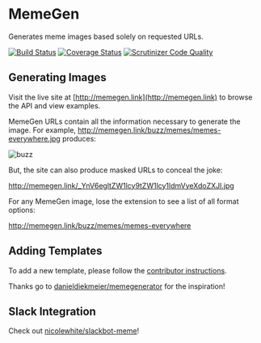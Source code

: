 # MemeGen

Generates meme images based solely on requested URLs.

[![Build Status](http://img.shields.io/travis/jacebrowning/memegen/master.svg)](https://travis-ci.org/jacebrowning/memegen)
[![Coverage Status](http://img.shields.io/coveralls/jacebrowning/memegen/master.svg)](https://coveralls.io/r/jacebrowning/memegen)
[![Scrutinizer Code Quality](http://img.shields.io/scrutinizer/g/jacebrowning/memegen.svg)](https://scrutinizer-ci.com/g/jacebrowning/memegen/?branch=master)

## Generating Images

Visit the live site at [http://memegen.link](http://memegen.link) to browse the API and view examples.

MemeGen URLs contain all the information necessary to generate the image. For example, http://memegen.link/buzz/memes/memes-everywhere.jpg produces:

![buzz](http://memegen.link/buzz/memes/memes-everywhere.jpg)

But, the site can also produce masked URLs to conceal the joke:

http://memegen.link/_YnV6egltZW1lcy9tZW1lcy1ldmVyeXdoZXJl.jpg

For any MemeGen image, lose the extension to see a list of all format options:

http://memegen.link/buzz/memes/memes-everywhere

## Adding Templates 

To add a new template, please follow the [contributor instructions](CONTRIBUTING.md).

Thanks go to [danieldiekmeier/memegenerator](https://github.com/danieldiekmeier/memegenerator) for the inspiration!

## Slack Integration

Check out [nicolewhite/slackbot-meme](https://github.com/nicolewhite/slackbot-meme)!
